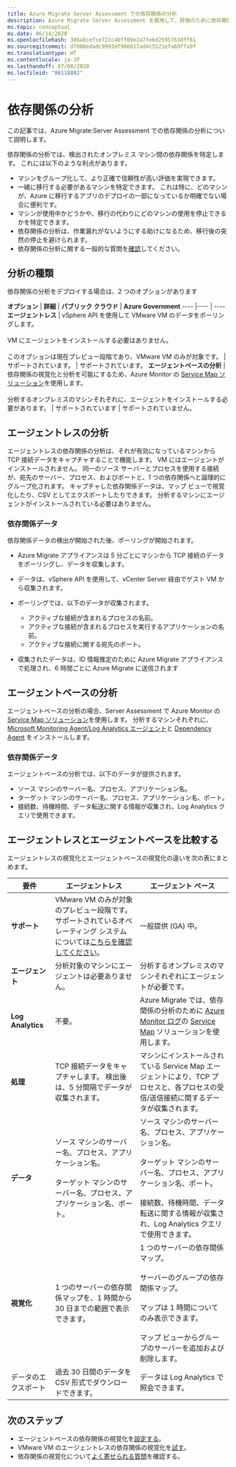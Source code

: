 ```yaml
---
title: Azure Migrate Server Assessment での依存関係の分析
description: Azure Migrate Server Assessment を使用して、評価のために依存関係の分析を使用する方法について説明します。
ms.topic: conceptual
ms.date: 06/14/2020
ms.openlocfilehash: 386a8cefce722c4bff09e2a7fe6d25957630ff61
ms.sourcegitcommit: d7008edadc9993df960817ad4c5521efa69ffa9f
ms.translationtype: HT
ms.contentlocale: ja-JP
ms.lasthandoff: 07/08/2020
ms.locfileid: "86118802"
---
```

# <a name="dependency-analysis"></a>依存関係の分析

この記事では、Azure Migrate:Server Assessment での依存関係の分析について説明します。


依存関係の分析では、検出されたオンプレミス マシン間の依存関係を特定します。 これには以下のような利点があります。 

- マシンをグループ化して、より正確で信頼性が高い評価を実現できます。
- 一緒に移行する必要があるマシンを特定できます。 これは特に、どのマシンが、Azure に移行するアプリのデプロイの一部になっているか明確でない場合に便利です。
- マシンが使用中かどうかや、移行の代わりにどのマシンの使用を停止できるかを特定できます。
- 依存関係の分析は、作業漏れがないようにする助けになるため、移行後の突然の停止を避けられます。
- 依存関係の分析に関する一般的な質問を[確認](common-questions-discovery-assessment.md#what-is-dependency-visualization)してください。


## <a name="analysis-types"></a>分析の種類

依存関係の分析をデプロイする場合は、2 つのオプションがあります

**オプション** | **詳細** | **パブリック クラウド** | **Azure Government**
----  |---- | ---- 
**エージェントレス** | vSphere API を使用して VMware VM のデータをポーリングします。<br/><br/> VM にエージェントをインストールする必要はありません。<br/><br/> このオプションは現在プレビュー段階であり、VMware VM のみが対象です。 | サポートされています。 | サポートされています。
**エージェントベースの分析** | 依存関係の視覚化と分析を可能にするため、Azure Monitor の [Service Map ソリューション](../azure-monitor/insights/service-map.md)を使用します。<br/><br/> 分析するオンプレミスのマシンそれぞれに、エージェントをインストールする必要があります。 | サポートされています | サポートされていません。


## <a name="agentless-analysis"></a>エージェントレスの分析

エージェントレスの依存関係の分析は、それが有効になっているマシンから TCP 接続データをキャプチャすることで機能します。 VM にはエージェントがインストールされません。 同一のソース サーバーとプロセスを使用する接続が、宛先のサーバー、プロセス、およびポートと、1 つの依存関係へと論理的にグループ化されます。 キャプチャした依存関係データは、マップ ビューで視覚化したり、CSV としてエクスポートしたりできます。 分析するマシンにエージェントがインストールされている必要はありません。

### <a name="dependency-data"></a>依存関係データ

依存関係データの検出が開始された後、ポーリングが開始されます。

- Azure Migrate アプライアンスは 5 分ごとにマシンから TCP 接続のデータをポーリングし、データを収集します。
- データは、vSphere API を使用して、vCenter Server 経由でゲスト VM から収集されます。
- ポーリングでは、以下のデータが収集されます。

    - アクティブな接続が含まれるプロセスの名前。
    - アクティブな接続が含まれるプロセスを実行するアプリケーションの名前。
    - アクティブな接続に関する宛先のポート。

- 収集されたデータは、ID 情報推定のために Azure Migrate アプライアンスで処理され、6 時間ごとに Azure Migrate に送信されます


## <a name="agent-based-analysis"></a>エージェントベースの分析

エージェントベースの分析の場合、Server Assessment で Azure Monitor の [Service Map ソリューション](../azure-monitor/insights/service-map.md)を使用します。 分析するマシンそれぞれに、[Microsoft Monitoring Agent/Log Analytics エージェント](../azure-monitor/platform/agents-overview.md#log-analytics-agent)と [Dependency Agent](../azure-monitor/platform/agents-overview.md#dependency-agent) をインストールします。

### <a name="dependency-data"></a>依存関係データ

エージェントベースの分析では、以下のデータが提供されます。

- ソース マシンのサーバー名、プロセス、アプリケーション名。
- ターゲット マシンのサーバー名、プロセス、アプリケーション名、ポート。
- 接続数、待機時間、データ転送に関する情報が収集され、Log Analytics クエリで使用できます。 



## <a name="compare-agentless-and-agent-based"></a>エージェントレスとエージェントベースを比較する

エージェントレスの視覚化とエージェントベースの視覚化の違いを次の表にまとめます。

**要件** | **エージェントレス** | **エージェント ベース**
--- | --- | ---
**サポート** | VMware VM のみが対象のプレビュー段階です。 サポートされているオペレーティング システムについては[こちらを確認してください](migrate-support-matrix-vmware.md#dependency-analysis-requirements-agentless)。 | 一般提供 (GA) 中。
**エージェント** | 分析対象のマシンにエージェントは必要ありません。 | 分析するオンプレミスのマシンそれぞれにエージェントが必要です。
**Log Analytics** | 不要。 | Azure Migrate では、依存関係の分析のために [Azure Monitor ログ](../azure-monitor/log-query/log-query-overview.md)の [Service Map](../azure-monitor/insights/service-map.md) ソリューションを使用します。 
**処理** | TCP 接続データをキャプチャします。 検出後は、5 分間隔でデータが収集されます。 | マシンにインストールされている Service Map エージェントにより、TCP プロセスと、各プロセスの受信/送信接続に関するデータが収集されます。
**データ** | ソース マシンのサーバー名、プロセス、アプリケーション名。<br/><br/> ターゲット マシンのサーバー名、プロセス、アプリケーション名、ポート。 | ソース マシンのサーバー名、プロセス、アプリケーション名。<br/><br/> ターゲット マシンのサーバー名、プロセス、アプリケーション名、ポート。<br/><br/> 接続数、待機時間、データ転送に関する情報が収集され、Log Analytics クエリで使用できます。 
**視覚化** | 1 つのサーバーの依存関係マップを、1 時間から 30 日までの範囲で表示できます。 | 1 つのサーバーの依存関係マップ。<br/><br/> サーバーのグループの依存関係マップ。<br/><br/>  マップは 1 時間についてのみ表示できます。<br/><br/> マップ ビューからグループのサーバーを追加および削除します。
データのエクスポート | 過去 30 日間のデータを CSV 形式でダウンロードできます。 | データは Log Analytics で照会できます。



## <a name="next-steps"></a>次のステップ

- エージェントベースの依存関係の視覚化を[設定する](how-to-create-group-machine-dependencies.md)。
- VMware VM のエージェントレスの依存関係の視覚化を[試す](how-to-create-group-machine-dependencies-agentless.md)。
- 依存関係の視覚化について[よく寄せられる質問](common-questions-discovery-assessment.md#what-is-dependency-visualization)を確認する。
